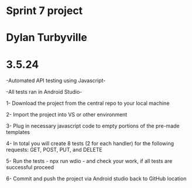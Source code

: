 # Sprint 7 project
# Dylan Turbyville
# 3.5.24

-Automated API testing using Javascript-

-All tests ran in Android Studio-


1- Download the project from the central repo to your local machine

2- Import the project into VS or other environment 

3- Plug in necessary javascript code to empty portions of the pre-made templates

4- In total you will create 8 tests (2 for each handler) for the following requests: GET, POST, PUT, and DELETE

5- Run the tests - npx run wdio - and check your work, if all tests are successful proceed 

6- Commit and push the project via Android studio back to GitHub location
